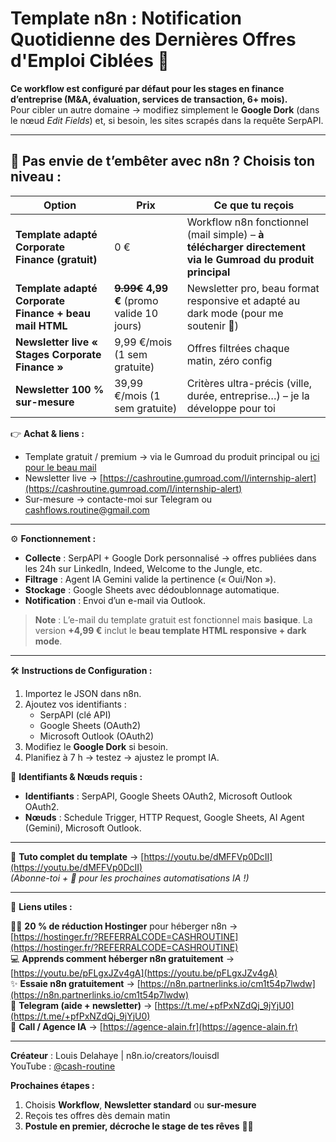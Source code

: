 # Template n8n : Notification Quotidienne des Dernières Offres d'Emploi Ciblées 🛜

**Ce workflow est configuré par défaut pour les stages en finance d’entreprise (M&A, évaluation, services de transaction, 6+ mois).**  
Pour cibler un autre domaine → modifiez simplement le **Google Dork** (dans le nœud *Edit Fields*) et, si besoin, les sites scrapés dans la requête SerpAPI.

---

## 🚀 **Pas envie de t’embêter avec n8n ? Choisis ton niveau :**

| Option | Prix | Ce que tu reçois |
| --- | --- | --- |
| **Template adapté Corporate Finance (gratuit)** | 0 € | Workflow n8n fonctionnel (mail simple) – **à télécharger directement via le Gumroad du produit principal** |
| **Template adapté Corporate Finance + beau mail HTML** | **~~9.99€~~ 4,99 €** (promo valide 10 jours) | Newsletter pro, beau format responsive et adapté au dark mode (pour me soutenir 🙂) |
| **Newsletter live « Stages Corporate Finance »** | 9,99 €/mois (1 sem gratuite) | Offres filtrées chaque matin, zéro config |
| **Newsletter 100 % sur-mesure** | 39,99 €/mois (1 sem gratuite) | Critères ultra-précis (ville, durée, entreprise…) – je la développe pour toi |

👉 **Achat & liens :**  
- Template gratuit / premium → via le Gumroad du produit principal ou [ici pour le beau mail](https://cashroutine.gumroad.com/p/50-off-for-the-template-daily-notification-on-latest-job-offers)  
- Newsletter live → [https://cashroutine.gumroad.com/l/internship-alert](https://cashroutine.gumroad.com/l/internship-alert)  
- Sur-mesure → contacte-moi sur Telegram ou cashflows.routine@gmail.com

---

⚙️ **Fonctionnement :**

- **Collecte** : SerpAPI + Google Dork personnalisé → offres publiées dans les 24h sur LinkedIn, Indeed, Welcome to the Jungle, etc.  
- **Filtrage** : Agent IA Gemini valide la pertinence (« Oui/Non »).  
- **Stockage** : Google Sheets avec dédoublonnage automatique.  
- **Notification** : Envoi d’un e-mail via Outlook.  

> **Note** : L’e-mail du template gratuit est fonctionnel mais **basique**. La version **+4,99 €** inclut le **beau template HTML responsive + dark mode**.

---

🛠️ **Instructions de Configuration :**

1. Importez le JSON dans n8n.  
2. Ajoutez vos identifiants :  
   - SerpAPI (clé API)  
   - Google Sheets (OAuth2)  
   - Microsoft Outlook (OAuth2)  
3. Modifiez le **Google Dork** si besoin.  
4. Planifiez à 7 h → testez → ajustez le prompt IA.  

🔑 **Identifiants & Nœuds requis :**  
- **Identifiants** : SerpAPI, Google Sheets OAuth2, Microsoft Outlook OAuth2.  
- **Nœuds** : Schedule Trigger, HTTP Request, Google Sheets, AI Agent (Gemini), Microsoft Outlook.

---

🎥 **Tuto complet du template** → [https://youtu.be/dMFFVp0DcII](https://youtu.be/dMFFVp0DcII)  
*(Abonne-toi + 🔔 pour les prochaines automatisations IA !)*

---

🔗 **Liens utiles :**

🧞‍♂️ **20 % de réduction Hostinger** pour héberger n8n → [https://hostinger.fr/?REFERRALCODE=CASHROUTINE](https://hostinger.fr/?REFERRALCODE=CASHROUTINE)  
💻 **Apprends comment héberger n8n gratuitement** → [https://youtu.be/pFLgxJZv4gA](https://youtu.be/pFLgxJZv4gA)  
✨ **Essaie n8n gratuitement** → [https://n8n.partnerlinks.io/cm1t54p7lwdw](https://n8n.partnerlinks.io/cm1t54p7lwdw)  
💬 **Telegram (aide + newsletter)** → [https://t.me/+pfPxNZdQj_9jYjU0](https://t.me/+pfPxNZdQj_9jYjU0)  
👔 **Call / Agence IA** → [https://agence-alain.fr](https://agence-alain.fr)

---

**Créateur** : Louis Delahaye | n8n.io/creators/louisdl  
YouTube : [@cash-routine](https://www.youtube.com/@cash-routine)

**Prochaines étapes :**  
1. Choisis **Workflow**, **Newsletter standard** ou **sur-mesure**  
2. Reçois tes offres dès demain matin  
3. **Postule en premier, décroche le stage de tes rêves** 💼✨
